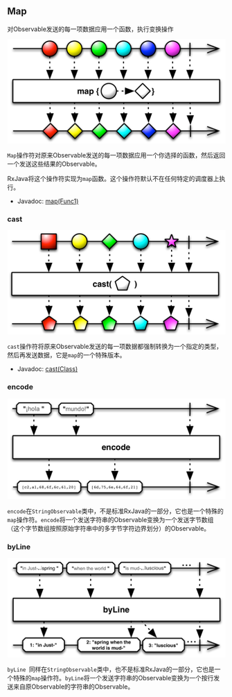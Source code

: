 

## Map

对Observable发送的每一项数据应用一个函数，执行变换操作

![map](../images/operators/map.png)

`Map`操作符对原来Observable发送的每一项数据应用一个你选择的函数，然后返回一个发送这些结果的Observable。

RxJava将这个操作符实现为`map`函数。这个操作符默认不在任何特定的调度器上执行。

* Javadoc: [map(Func1)](http://reactivex.io/RxJava/javadoc/rx/Observable.html#map(rx.functions.Func1))

### cast

![cast](../images/operators/cast.png)

`cast`操作符将原来Observable发送的每一项数据都强制转换为一个指定的类型，然后再发送数据，它是`map`的一个特殊版本。

* Javadoc: [cast(Class)](http://reactivex.io/RxJava/javadoc/rx/Observable.html#cast(java.lang.Class))

### encode

![encode](../images/operators/St.encode.png)

`encode`在`StringObservable`类中，不是标准RxJava的一部分，它也是一个特殊的`map`操作符。`encode`将一个发送字符串的Observable变换为一个发送字节数组（这个字节数组按照原始字符串中的多字节字符边界划分）的Observable。

### byLine

![byLine](../images/operators/St.byLine.png)

`byLine `同样在`StringObservable`类中，也不是标准RxJava的一部分，它也是一个特殊的`map`操作符。`byLine`将一个发送字符串的Observable变换为一个按行发送来自原Observable的字符串的Observable。
